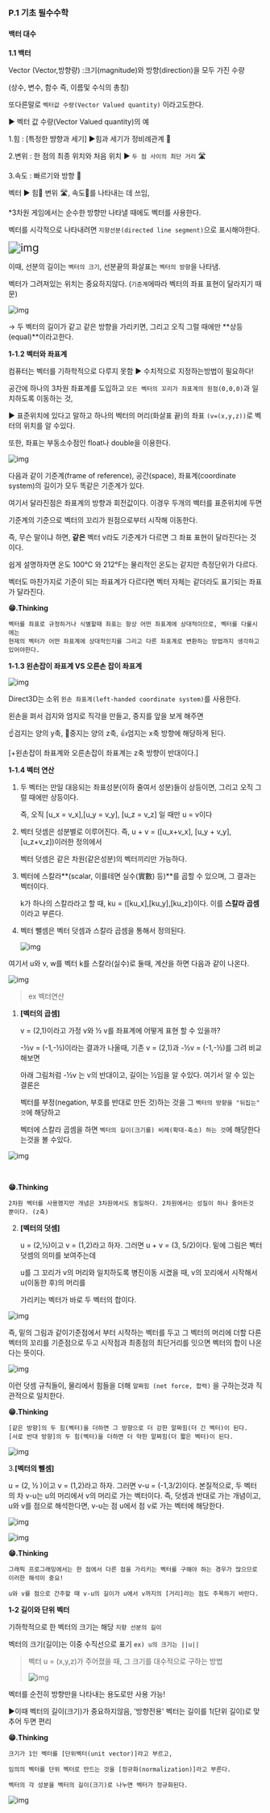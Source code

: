 ### P.1 기초 필수수학

#### 백터 대수

**1.1 백터**

Vector (Vector,방향량) :크기(magnitude)와 방향(direction)을 모두 가진 수량

(상수, 변수, 함수 즉, 이름및 수식의 총칭)

또다른말로 `벡터값 수량(Vector Valued quantity)` 이라고도한다.

  

▶ 벡터 값 수량(Vector Valued quantity)의 예

1.힘 : [특정한 뱡향과 세기] ▶힘과 세기가 정비례관계 💪

2.변위 :  한 점의 최종 위치와 처음 위치 ▶ `두 점 사이의 최단 거리`  🛣︎

3.속도 :  빠르기와 방향 🏃

  

벡터 ▶ 힘💪 변위 🛣︎, 속도🏃를 나타내는 데 쓰임, 

*3차원 게임에서는 순수한 방향만 나타낼 때에도 벡터를 사용한다.

  

벡터를 시각적으로 나타내려면 `지향선분(directed line segment)`으로 표시해야한다.

<img src="https://cdn.discordapp.com/attachments/804184517644386345/817632033630060564/unknown.png" alt="img" style="zoom:150%;" />

이때, 선분의 길이는 `벡터의 크기`, 선분끝의 화살표는 `벡터의 방향`을 나타냄.

벡터가 그려져있는 위치는 중요하지않다. (`기준계`에따라 벡터의 좌표 표현이 달라지기 때문)

![img](https://cdn.discordapp.com/attachments/804184517644386345/817632735929040906/unknown.png)

→ 두 벡터의 길이가 같고 같은 방향을 가리키면, 그리고 오직 그럴 때에만 **상등(equal)**이라고한다.

   

**1-1.2 벡터와 좌표계**

컴퓨터는 벡터를 기하학적으로 다루지 못함 ▶ 수치적으로 지정하는방법이 필요하다!

  

공간에 하나의 3차원 좌표계를 도입하고 `모든 벡터의 꼬리가 좌표계의 원점(0,0,0)`과 일치하도록 이동하는 것, 

▶ 표준위치에 있다고 말하고 하나의 벡터의 머리(화살표 끝)의 좌표 `(v=(x,y,z))`로 벡터의 위치를 알 수있다.

또한, 좌표는 부동소수점인 float나 double을 이용한다.

  

![img](https://cdn.discordapp.com/attachments/804184517644386345/817635491985096724/unknown.png)

다음과 같이 기준계(frame of reference), 공간(space), 좌표계(coordinate system)의 길이가 모두 똑같은 기준계가 있다.

여기서 달라진점은 좌표계의 방향과 회전값이다.  이경우 두개의 벡터를 표준위치에 두면

기준계의 기준으로 벡터의 꼬리가 원점으로부터 시작해 이동한다.

즉, 무슨 말이냐 하면, **같은** 벡터 v라도 기준계가 다르면 그 좌표 표현이 달라진다는 것이다.

  

쉽게 설명하자면 온도 100℃ 와 212°F는 물리적인 온도는 같지만 측정단위가 다르다.

벡터도 마찬가지로 기준이 되는 좌표계가 다르다면 벡터 자체는 같더라도 표기되는 좌표가 달라진다.

  

**😁.Thinking**

```
벡터를 좌표로 규정하거나 식별할때 좌표는 항상 어떤 좌표계에 상대적이므로, 벡터를 다룰시에는 
현제의 벡터가 어떤 좌표계에 상대적인지를 그리고 다른 좌표계로 변환하는 방법까지 생각하고있어야한다.
```



**1-1.3  왼손잡이 좌표계 VS 오른손 잡이 좌표계**

![img](https://cdn.discordapp.com/attachments/804184517644386345/817639884567085076/unknown.png)

Direct3D는 소위 `왼손 좌표계(left-handed coordinate system)`를 사용한다.

왼손을 펴서 검지와 엄지로 직각을 만들고, 중지를 앞을 보게 해주면

☝검지는 양의 y축, 🖕중지는 양의 z축, 👍엄지는 x축 방향에 해당하게 된다.

[+왼손잡이 좌표계와 오른손잡이 좌표계는 z축 방향이 반대이다.]

  

**1-1.4  벡터 연산**

1. 두 벡터는 만일 대응되는 좌표성분(이하 줄여서 성분)들이 상등이면, 그리고 오직 그럴 때에만 상등이다. 

   즉, 오직  [u_x = v_x],[u_y = v_y], [u_z = v_z] 일 때만 u = v이다

2. 벡터 덧셈은 성분별로 이루어진다. 즉, u + v = ([u_x+v_x], [u_y + v_y],  [u_z+v_z])이러한 정의에서 

   벡터 덧셈은 같은 차원(같은성분)의 벡터끼리만 가능하다.

3. 벡터에 스칼라**(scalar, 이를테면 실수(實數) 등)**를 곱할 수 있으며, 그 결과는 벡터이다. 

   k가 하나의 스칼라라고 할 때, ku = ([ku_x],[ku_y],[ku_z])이다. 이를 **스칼라 곱셈** 이라고 부른다.

4. 벡터 뺄셈은 벡터 덧셈과 스칼라 곱셈을 통해서 정의된다. 

   ![img](https://cdn.discordapp.com/attachments/804184517644386345/817643955717931038/unknown.png)

  

여기서 u와 v, w를 벡터 k를 스칼라(실수)로 둘때, 계산을 하면 다음과 같이 나온다.

![img](https://cdn.discordapp.com/attachments/804184517644386345/817644236551880704/unknown.png)  



> ex  벡터연산



1. **[벡터의 곱셈]**

   v = (2,1)이라고 가정 v와 ½ v를 좌표계에 어떻게 표현 할 수 있을까?

   -½v = (-1,-½)이라는 결과가 나올때, 기존 v = (2,1)과 -½v = (-1,-½)를 그려 비교해보면

   아래 그림처럼 -½v 는 v의 반대이고, 길이는 ½임을 알 수있다. 여기서 알 수 있는 결론은

   벡터를 부정(negation, 부호를 반대로 만든 것)하는 것을 그 `벡터의 방향을 "뒤집는" 것`에 해당하고

   벡터에 스칼라 곱셈을 하면 `벡터의 길이(크기를) 비례(확대-축소) 하는 것`에 해당한다는것을 볼 수있다.

![img](https://cdn.discordapp.com/attachments/735007340733923392/818030948012654612/unknown.png)    

​	

**😁.Thinking**

```
2차원 벡터를 사용했지만 개념은 3차원에서도 동일하다. 2차원에서는 성질이 하나 줄어든것 뿐이다. (z축)
```



2. **[벡터의 덧셈]**

   u = (2,½)이고 v = (1,2)라고 하자. 그러면 u + v = (3, 5/2)이다. 밑에 그림은 벡터 덧셈의 의미를 보여주는데

   u를 그 꼬리가 v의 머리와 일치하도록 병진이동 시켰을 때, v의 꼬리에서 시작해서 u(이동한 후)의 머리를

   가리키는 벡터가 바로 두 벡터의 합이다. 

![img](https://cdn.discordapp.com/attachments/804184517644386345/818037061743018014/unknown.png)

즉, 밑의 그림과 같이기준점에서 부터 시작하는 벡터를 두고 그 벡터의 머리에 더할 다른 벡터의 꼬리를 기준점으로 두고 시작점과 최종점의 최단거리를 잇으면 벡터의 합이 나온다는 뜻이다.

![img](https://cdn.discordapp.com/attachments/804184517644386345/818040102889717790/unknown.png)

이런 덧셈 규칙들이, 물리에서 힘들을 더해 `알짜힘 (net force, 합력)` 을 구하는것과 직관적으로 일치한다.  

  

**😁.Thinking**

```
[같은 방향]의 두 힘(벡터)을 더하면 그 방향으로 더 강한 알짜힘(더 긴 벡터)이 된다. 
[서로 반대 방향]의 두 힘(벡터)을 더하면 더 약한 알짜힘(더 짧은 벡터)이 된다. 
```

![img](https://cdn.discordapp.com/attachments/804184517644386345/818042499372679188/unknown.png)

  

3.**[벡터의 뻴셈]**



u = (2, ½ )이고 v = (1,2)라고 하자. 그러면 v-u = (-1,3/2)이다. 본질적으로, 두 벡터의 차 v-u는 u의 머리에서 v의 머리로 가는 벡터이다. 즉, 덧셈과 반대로 가는 개념이고, u와 v를 점으로 해석한다면, v-u는 점 u에서 점 v로 가는 벡터에 해당한다. 

![img](https://cdn.discordapp.com/attachments/804184517644386345/818044154176995358/unknown.png)

![img](https://cdn.discordapp.com/attachments/804184517644386345/818044818893570078/unknown.png)

**😁.Thinking**

```
그래픽 프로그래밍에서는 한 점에서 다른 점을 가리키는 벡터를 구해야 하는 경우가 많으므로 이러한 해석이 중요!

u와 v를 점으로 간주할 때 v-u의 길이가 u에서 v까지의 [거리]라는 점도 주목하기 바란다.
```



**1-2  길이와 단위 벡터**

기하학적으로 한 벡터의 크기는 해당 `지향 선분의 길이`

벡터의 크기(길이)는 이중 수직선으로 표기 `ex) u의 크기는 ||u||`



> 벡터 u = (x,y,z)가 주어졌을 때, 그 크기를 대수적으로 구하는 방법
>
> ![img](https://cdn.discordapp.com/attachments/772730906359889921/818046901873410068/unknown.png)



벡터를 순전히 방향만을 나타내는 용도로만 사용 가능!

▶이때 벡터의 길이(크기)가 중요하지않음, '방향전용' 벡터는 길이를 1(단위 길이)로 맞추어 두면 편리



**😁.Thinking**

```
크기가 1인 벡터를 [단위벡터(unit vector)]라고 부르고, 

임의의 벡터를 단위 벡터로 만드는 것을 [정규화(normalization)]라고 부른다. 

벡터의 각 성분을 벡터의 길이(크기)로 나누면 벡터가 정규화된다.
```



![img](https://cdn.discordapp.com/attachments/772730906359889921/818046598322978846/unknown.png)
